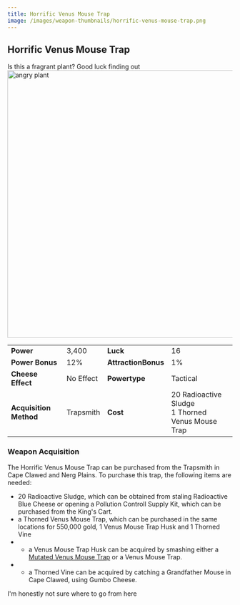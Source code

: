 ```yaml
---
title: Horrific Venus Mouse Trap
image: /images/weapon-thumbnails/horrific-venus-mouse-trap.png
---
```


## Horrific Venus Mouse Trap

Is this a fragrant plant? Good luck finding out
<img src="/assets/images/weapons/hvmt.png" alt="angry plant" width="600">

|                        |           |                     |                                                       |
| ---------------------- | --------- | ------------------- | ----------------------------------------------------- |
| **Power**              | 3,400     | **Luck**            | 16                                                    |
| **Power Bonus**        | 12%       | **AttractionBonus** | 1%                                                    |
| **Cheese Effect**      | No Effect | **Powertype**       | Tactical                                              |
| **Acquisition Method** | Trapsmith | **Cost**            | 20 Radioactive Sludge <br> 1 Thorned Venus Mouse Trap |

### Weapon Acquisition

The Horrific Venus Mouse Trap can be purchased from the Trapsmith in Cape Clawed and Nerg Plains. To purchase this trap, the following items are needed:

- 20 Radioactive Sludge, which can be obtained from staling Radioactive Blue Cheese or opening a Pollution Controll Supply Kit, which can be purchased from the King's Cart.
- a Thorned Venus Mouse Trap, which can be purchased in the same locations for 550,000 gold, 1 Venus Mouse Trap Husk and 1 Thorned Vine
- - a Venus Mouse Trap Husk can be acquired by smashing either a [Mutated Venus Mouse Trap](/weapons/tactical/mvmt) or a Venus Mouse Trap.
- - a Thorned Vine can be acquired by catching a Grandfather Mouse in Cape Clawed, using Gumbo Cheese.

I'm honestly not sure where to go from here
